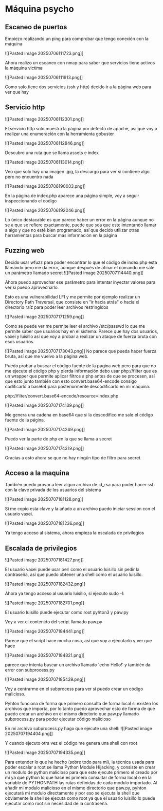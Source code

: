# Máquina psycho

## Escaneo de puertos

Empiezo realizando un ping para comprobar que tengo conexión con la máquina

![[Pasted image 20250706111723.png]]

Ahora realizo un escaneo con nmap para saber que servicios tiene activos la máquina victima

![[Pasted image 20250706111913.png]]

Como solo tiene dos servicios (ssh y http) decido ir a la página web para ver que hay

## Servicio http

![[Pasted image 20250706112301.png]]

El servicio http solo muestra la página por defecto de apache, así que voy a realizar una enumeración con la herramienta gobuster

![[Pasted image 20250706112846.png]]

Descubro una ruta que se llama assets e index

![[Pasted image 20250706113014.png]]

Veo que solo hay una imagen .jpg, la descargo para ver si contiene algo pero no encuentro nada


![[Pasted image 20250706190003.png]]

En la página de index.php aparece una página simple, voy a seguir inspeccionando el codigo

![[Pasted image 20250706192046.png]]

Lo único destacable es que parece haber un error en la página aunque no se a que se refiere exactamente, puede que sea que este intentando llamar a algo y que no esté bien programado, así que decido utilizar otras herramientas para buscar más información en la página

## Fuzzing web

Decido usar wfuzz para poder encontrar lo que el código de index.php esta llamando pero me da error, aunque después de afinar el comando me sale un parámetro llamado secret
![[Pasted image 20250707114440.png]]

Ahora puedo aprovechar ese parámetro para intentar inyectar valores para ver si puedo aprovecharlo.

Esto es una vulnerabilidad LFI y me permite por ejemplo realizar un Directory Path Traversal, que consiste en "ir hacia atrás" o hacia el directorio raíz para poder leer archivos restringidos 

![[Pasted image 20250707171259.png]]

Como se puede ver me permite leer el archivo /etc/passwd lo que me permite saber que usuarios hay en el sistema. Parece que hay dos usuarios, vaxei y luisillo así que voy a probar a realizar un ataque de fuerza bruta con esos usuarios.

![[Pasted image 20250707173043.png]]
No parece que pueda hacer fuerza bruta, así que me vuelvo a la página web.

Puedo probar a buscar el código fuente de la página web pero para que no me ejecute el código php y pierda información debo usar php://filter que es un wrapper que permite aplicar filtros a php antes de que se procesen, así que esto junto también con esto convert.base64-encode consigo codificarlo a base64 para posteriormente descodificarlo en mi maquina. 

php://filter/convert.base64-encode/resource=index.php

![[Pasted image 20250707174139.png]]

Me genera una cadena en base64 que si la descodifico me sale el código fuente de la página.

![[Pasted image 20250707174249.png]]

Puedo ver la parte de php en la que se llama a secret

![[Pasted image 20250707174319.png]]

Gracias a esto ahora se que no hay ningún tipo de filtro para secret.

## Acceso a la maquina

También puedo provar a leer algun archivo de id_rsa para poder hacer ssh con la clave privada de los usuarios del sistema

![[Pasted image 20250707181128.png]]

Si me copio esta clave y la añado a un archivo puedo iniciar session con el usuario vaxei.

![[Pasted image 20250707181236.png]]

Ya tengo acceso al sistema, ahora empieza la escalada de privilegios

## Escalada de privilegios

![[Pasted image 20250707181427.png]]

El usuario vaxei puede usar perl como el usuario luisillo sin pedir la contraseña, así que puedo obtener una shell como el usuario luisillo.

![[Pasted image 20250707182432.png]]

Ahora ya tengo acceso al usuario luisillo, si ejecuto sudo -l:

![[Pasted image 20250707182701.png]]

El usuario luisillo puede ejecutar como root pyhton3 y paw.py

Voy a ver el contenido del script llamado paw.py

![[Pasted image 20250707184441.png]]

Parece que el script hace mucha cosa, así que voy a ejecutarlo y ver que hace

![[Pasted image 20250707184821.png]]

parece que intenta buscar un archivo llamado 'echo Hello!' y también da error con subprocess.py

![[Pasted image 20250707185439.png]]

Voy a centrarme en el subprocess para ver si puedo crear un código malicioso.

Pyhton funciona de forma que primero consulta de forma local si existen los archivos que importa, por lo tanto puedo aprovechar esto de forma de que puedo crear un archivo en el mismo directorio que paw.py llamado subprocess.py para poder ejecutar código malicioso

En mi archivo subprocess.py hago que ejecute una shell:
![[Pasted image 20250707194404.png]]

Y cuando ejecuto otra vez el código me genera una shell con root

![[Pasted image 20250707194335.png]]

Para entender lo que he hecho (sobre todo para mi), la técnica usada para poder escalar a root se llama Python Module Hijacking, y consiste en crear un modulo de python malicioso para que este ejecute primero el creado por mi ya que python lo que hace es primero consultar de forma local o en la variable de PYTHONPATH las rutas definidas de cada módulo importado. Al añadir mi modulo malicioso en el mismo directorio que paw.py, pyhton ejecutará mi modulo directamente y por eso se ejecuta la shell que obviamente la shell se ejecuta como root ya que el usuario luisillo lo puede ejecutar como root sin necesidad de la contraseña.







